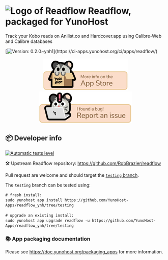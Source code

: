 <!--
N.B.: This README was automatically generated by <https://github.com/YunoHost/apps_tools/blob/main/readme_generator>
It shall NOT be edited by hand.
-->

<h1>
  <img src="https://raw.githubusercontent.com/YunoHost/apps/main/logos/readflow.png" width="32px" alt="Logo of Readflow">
  Readflow, packaged for YunoHost
</h1>

 Track your Kobo reads on Anilist.co and Hardcover.app using Calibre-Web and Calibre databases 

[![Version: 0.2.0~ynh1](https://img.shields.io/badge/Version-0.2.0~ynh1-rgba(0,150,0,1)?style=for-the-badge)](https://ci-apps.yunohost.org/ci/apps/readflow/)

<div align="center">
<a href="https://apps.yunohost.org/app/readflow"><img height="100px" src="https://github.com/YunoHost/yunohost-artwork/raw/refs/heads/main/badges/neopossum-badges/badge_more_info_on_the_appstore.svg"/></a>
<a href="https://github.com/YunoHost-Apps/readflow_ynh/issues"><img height="100px" src="https://github.com/YunoHost/yunohost-artwork/raw/refs/heads/main/badges/neopossum-badges/badge_report_an_issue.svg"/></a>
</div>

## 📦 Developer info

[![Automatic tests level](https://apps.yunohost.org/badge/cilevel/readflow)](https://ci-apps.yunohost.org/ci/apps/readflow/)

🛠️ Upstream Readflow repository: <https://github.com/RobBrazier/readflow>

Pull request are welcome and should target the [`testing` branch](https://github.com/YunoHost-Apps/readflow_ynh/tree/testing).

The `testing` branch can be tested using:
```
# fresh install:
sudo yunohost app install https://github.com/YunoHost-Apps/readflow_ynh/tree/testing

# upgrade an existing install:
sudo yunohost app upgrade readflow -u https://github.com/YunoHost-Apps/readflow_ynh/tree/testing
```

### 📚 App packaging documentation

Please see <https://doc.yunohost.org/packaging_apps> for more information.